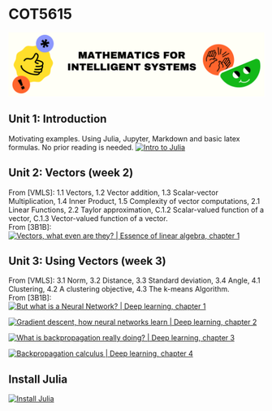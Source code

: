 # COT5615

![Mathematics for Intelligent Systems](./assets/logo.png)

## Unit 1: Introduction

Motivating examples. Using Julia, Jupyter, Markdown and basic latex formulas. No prior reading is needed.
[![Intro to Julia](https://img.youtube.com/vi/8h8rQyEpiZA/0.jpg)](https://www.youtube.com/watch?v=8h8rQyEpiZA)

## Unit 2: Vectors (week 2)

From [VMLS]: 1.1 Vectors, 1.2 Vector addition, 1.3 Scalar-vector Multiplication, 1.4 Inner Product, 1.5 Complexity of vector computations, 2.1 Linear Functions, 2.2 Taylor approximation, C.1.2 Scalar-valued function of a vector, C.1.3 Vector-valued function of a vector.  
From [3B1B]:  
[![Vectors, what even are they? | Essence of linear algebra, chapter 1](https://img.youtube.com/vi/fNk_zzaMoSs/0.jpg)](https://www.youtube.com/watch?v=fNk_zzaMoSs)

## Unit 3: Using Vectors (week 3)

From [VMLS]: 3.1 Norm, 3.2 Distance, 3.3 Standard deviation, 3.4 Angle, 4.1 Clustering, 4.2 A clustering objective, 4.3 The k-means Algorithm.  
From [3B1B]:  
[![But what is a Neural Network? | Deep learning, chapter 1](https://img.youtube.com/vi/aircAruvnKk/0.jpg)](https://www.youtube.com/watch?v=aircAruvnKk) 

[![Gradient descent, how neural networks learn | Deep learning, chapter 2](https://img.youtube.com/vi/IHZwWFHWa-w/0.jpg)](https://www.youtube.com/watch?v=IHZwWFHWa-w) 

[![What is backpropagation really doing? | Deep learning, chapter 3](https://img.youtube.com/vi/Ilg3gGewQ5U/0.jpg)](https://www.youtube.com/watch?v=Ilg3gGewQ5U) 

[![Backpropagation calculus | Deep learning, chapter 4](https://img.youtube.com/vi/Ilg3gGewQ5U/0.jpg)](https://www.youtube.com/watch?v=tIeHLnjs5U8)

## Install Julia

[![Install Julia](https://img.youtube.com/vi/oyx8M1yoboY/0.jpg)](https://www.youtube.com/watch?v=oyx8M1yoboY)
